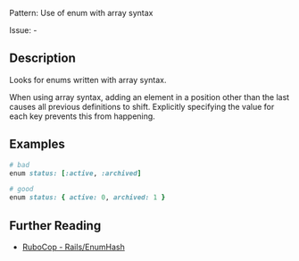 Pattern: Use of enum with array syntax

Issue: -

## Description

Looks for enums written with array syntax.

When using array syntax, adding an element in a position other than the last causes all previous definitions to shift. Explicitly specifying the value for each key prevents this from happening.

## Examples

```ruby
# bad
enum status: [:active, :archived]

# good
enum status: { active: 0, archived: 1 }
```

## Further Reading

* [RuboCop - Rails/EnumHash](https://github.com/rubocop-hq/rubocop-rails/blob/master/manual/cops_rails.md#railsenumhash)
